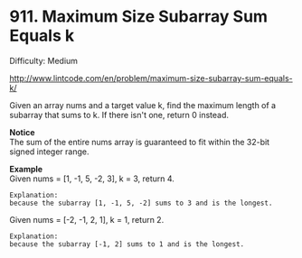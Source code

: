 # 911. Maximum Size Subarray Sum Equals k

Difficulty: Medium

http://www.lintcode.com/en/problem/maximum-size-subarray-sum-equals-k/

Given an array nums and a target value k, find the maximum length of a subarray that sums to k. If there isn't one, return 0 instead.

**Notice**  
The sum of the entire nums array is guaranteed to fit within the 32-bit signed integer range.

**Example**  
Given nums = [1, -1, 5, -2, 3], k = 3, return 4.
```
Explanation:
because the subarray [1, -1, 5, -2] sums to 3 and is the longest.
```
Given nums = [-2, -1, 2, 1], k = 1, return 2.
```
Explanation:
because the subarray [-1, 2] sums to 1 and is the longest.
```
